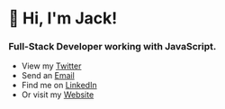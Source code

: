 # 👋 Hi, I'm Jack!

### Full-Stack Developer working with JavaScript.

- View my [Twitter](https://twitter.com/jackstrid)
- Send an [Email](mailto:jacks@hey.com)
- Find me on [LinkedIn](https://www.linkedin.com/in/jackstride)
- Or visit my [Website](https://jack.work)
